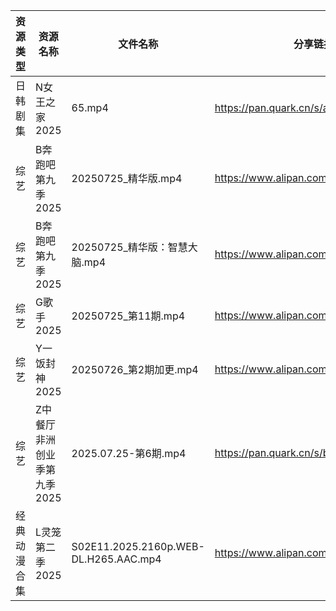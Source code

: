 | 资源类型   | 资源名称             | 文件名称                                  | 分享链接                                 | 更新时间                |
| ------ | ---------------- | ------------------------------------- | ------------------------------------ | ------------------- |
| 日韩剧集   | N女王之家2025        | 65.mp4                                | https://pan.quark.cn/s/a85463f38f49  | 2025-07-26 16:27:53 |
| 综艺     | B奔跑吧第九季2025      | 20250725_精华版.mp4                      | https://www.alipan.com/s/MTSVqqN5E4c | 2025-07-26 00:02:04 |
| 综艺     | B奔跑吧第九季2025      | 20250725_精华版：智慧大脑.mp4                 | https://www.alipan.com/s/MTSVqqN5E4c | 2025-07-26 00:02:04 |
| 综艺     | G歌手2025          | 20250725_第11期.mp4                     | https://www.alipan.com/s/BnAVvcGrxme | 2025-07-26 14:03:16 |
| 综艺     | Y一饭封神2025        | 20250726_第2期加更.mp4                    | https://www.alipan.com/s/w4Qpfj6YdVw | 2025-07-26 16:03:37 |
| 综艺     | Z中餐厅非洲创业季第九季2025 | 2025.07.25-第6期.mp4                    | https://pan.quark.cn/s/b593f5a4180b  | 2025-07-26 01:43:59 |
| 经典动漫合集 | L灵笼第二季2025       | S02E11.2025.2160p.WEB-DL.H265.AAC.mp4 | https://www.alipan.com/s/SDMzk82xF4L | 2025-07-26 10:02:25 |
